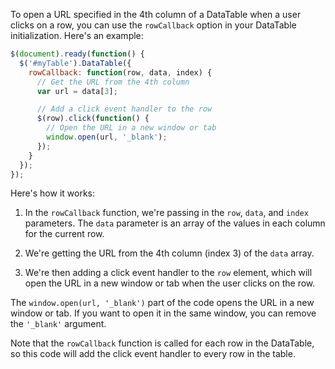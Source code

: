 To open a URL specified in the 4th column of a DataTable when a user clicks on a row, you can use the `rowCallback` option in your DataTable initialization. Here's an example:

```javascript
$(document).ready(function() {
  $('#myTable').DataTable({
    rowCallback: function(row, data, index) {
      // Get the URL from the 4th column
      var url = data[3];

      // Add a click event handler to the row
      $(row).click(function() {
        // Open the URL in a new window or tab
        window.open(url, '_blank');
      });
    }
  });
});
```

Here's how it works:

1. In the `rowCallback` function, we're passing in the `row`, `data`, and `index` parameters. The `data` parameter is an array of the values in each column for the current row.

2. We're getting the URL from the 4th column (index 3) of the `data` array.

3. We're then adding a click event handler to the `row` element, which will open the URL in a new window or tab when the user clicks on the row.

The `window.open(url, '_blank')` part of the code opens the URL in a new window or tab. If you want to open it in the same window, you can remove the `'_blank'` argument.

Note that the `rowCallback` function is called for each row in the DataTable, so this code will add the click event handler to every row in the table.